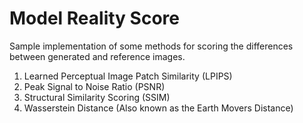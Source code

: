 # Model Reality Score
Sample implementation of some methods for scoring the differences between generated and reference images.

1. Learned Perceptual Image Patch Similarity (LPIPS)
2. Peak Signal to Noise Ratio (PSNR)
3. Structural Similarity Scoring (SSIM)
4. Wasserstein Distance (Also known as the Earth Movers Distance)